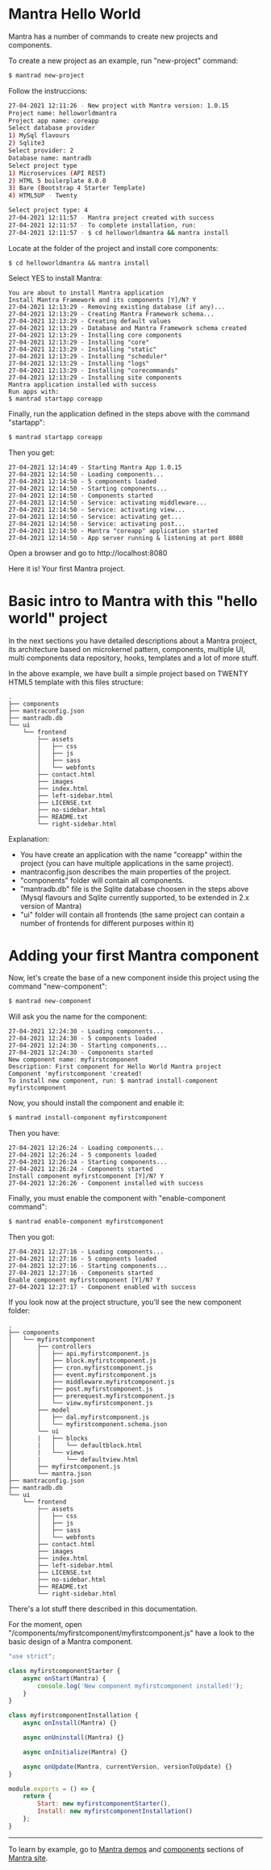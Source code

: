 # Mantra Hello World

Mantra has a number of commands to create new projects and components.

To create a new project as an example, run "new-project" command:

```bash
$ mantrad new-project
```

Follow the instruccions:

```bash
27-04-2021 12:11:26 - New project with Mantra version: 1.0.15
Project name: helloworldmantra
Project app name: coreapp
Select database provider
1) MySql flavours
2) Sqlite3
Select provider: 2
Database name: mantradb
Select project type
1) Microservices (API REST)
2) HTML 5 boilerplate 8.0.0
3) Bare (Bootstrap 4 Starter Template)
4) HTML5UP - Twenty

Select project type: 4
27-04-2021 12:11:57 - Mantra project created with success
27-04-2021 12:11:57 - To complete installation, run:
27-04-2021 12:11:57 - $ cd helloworldmantra && mantra install
```

Locate at the folder of the project and install core components:

```
$ cd helloworldmantra && mantra install
```

Select YES to install Mantra:

```
You are about to install Mantra application
Install Mantra Framework and its components [Y]/N? Y
27-04-2021 12:13:29 - Removing existing database (if any)...
27-04-2021 12:13:29 - Creating Mantra Framework schema...
27-04-2021 12:13:29 - Creating default values
27-04-2021 12:13:29 - Database and Mantra Framework schema created
27-04-2021 12:13:29 - Installing core components
27-04-2021 12:13:29 - Installing "core"
27-04-2021 12:13:29 - Installing "static"
27-04-2021 12:13:29 - Installing "scheduler"
27-04-2021 12:13:29 - Installing "logs"
27-04-2021 12:13:29 - Installing "corecommands"
27-04-2021 12:13:29 - Installing site components
Mantra application installed with success
Run apps with:
$ mantrad startapp coreapp
```

Finally, run the application defined in the steps above with the command "startapp":

```bash
$ mantrad startapp coreapp
```

Then you get:

```
27-04-2021 12:14:49 - Starting Mantra App 1.0.15
27-04-2021 12:14:50 - Loading components...
27-04-2021 12:14:50 - 5 components loaded
27-04-2021 12:14:50 - Starting components...
27-04-2021 12:14:50 - Components started
27-04-2021 12:14:50 - Service: activating middleware...
27-04-2021 12:14:50 - Service: activating view...
27-04-2021 12:14:50 - Service: activating get...
27-04-2021 12:14:50 - Service: activating post...
27-04-2021 12:14:50 - Mantra "coreapp" application started
27-04-2021 12:14:50 - App server running & listening at port 8080
```

Open a browser and go to http://localhost:8080

Here it is! Your first Mantra project.

# Basic intro to Mantra with this "hello world" project

In the next sections you have detailed descriptions about a Mantra project, its architecture based on microkernel pattern, components, multiple UI, multi components data repository, hooks, templates and a lot of more stuff.

In the above example, we have built a simple project based on TWENTY HTML5 template with this files structure:

```
.
├── components
├── mantraconfig.json
├── mantradb.db
└── ui
    └── frontend
        ├── assets
        │   ├── css
        │   ├── js
        │   ├── sass
        │   └── webfonts
        ├── contact.html
        ├── images
        ├── index.html
        ├── left-sidebar.html
        ├── LICENSE.txt
        ├── no-sidebar.html
        ├── README.txt
        └── right-sidebar.html
```

Explanation:
* You have create an application with the name "coreapp" within the project (you can have multiple applications in the same project).
* mantraconfig.json describes the main properties of the project.
* "components" folder will contain all components.
* "mantradb.db" file is the Sqlite database choosen in the steps above (Mysql flavours and Sqlite currently supported, to be extended in 2.x version of Mantra)
* "ui" folder will contain all frontends (the same project can contain a number of frontends for different purposes within it)

# Adding your first Mantra component

Now, let's create the base of a new component inside this project using the command "new-component":

```bash
$ mantrad new-component
```

Will ask you the name for the component:

```
27-04-2021 12:24:30 - Loading components...
27-04-2021 12:24:30 - 5 components loaded
27-04-2021 12:24:30 - Starting components...
27-04-2021 12:24:30 - Components started
New component name: myfirstcomponent
Description: First component for Hello World Mantra project
Component 'myfirstcomponent 'created!
To install new component, run: $ mantrad install-component myfirstcomponent
```

Now, you should install the component and enable it:

```bash
$ mantrad install-component myfirstcomponent
```

Then you have:

```
27-04-2021 12:26:24 - Loading components...
27-04-2021 12:26:24 - 5 components loaded
27-04-2021 12:26:24 - Starting components...
27-04-2021 12:26:24 - Components started
Install component myfirstcomponent [Y]/N? Y
27-04-2021 12:26:26 - Component installed with success
```

Finally, you must enable the component with "enable-component command":

```bash
$ mantrad enable-component myfirstcomponent
```

Then you got:

```
27-04-2021 12:27:16 - Loading components...
27-04-2021 12:27:16 - 5 components loaded
27-04-2021 12:27:16 - Starting components...
27-04-2021 12:27:16 - Components started
Enable component myfirstcomponent [Y]/N? Y
27-04-2021 12:27:17 - Component enabled with success
```

If you look now at the project structure, you'll see the new component folder:

```
.
├── components
│   └── myfirstcomponent
│       ├── controllers
│       │   ├── api.myfirstcomponent.js
│       │   ├── block.myfirstcomponent.js
│       │   ├── cron.myfirstcomponent.js
│       │   ├── event.myfirstcomponent.js
│       │   ├── middleware.myfirstcomponent.js
│       │   ├── post.myfirstcomponent.js
│       │   ├── prerequest.myfirstcomponent.js
│       │   └── view.myfirstcomponent.js
│       ├── model
│       │   ├── dal.myfirstcomponent.js
│       │   └── myfirstcomponent.schema.json
│       └── ui
│       |   ├── blocks
│       |   │   └── defaultblock.html
│       |   └── views
│       |       └── defaultview.html
│       ├── myfirstcomponent.js
│       └── mantra.json
├── mantraconfig.json
├── mantradb.db
└── ui
    └── frontend
        ├── assets
        │   ├── css
        │   ├── js
        │   ├── sass
        │   └── webfonts
        ├── contact.html
        ├── images
        ├── index.html
        ├── left-sidebar.html
        ├── LICENSE.txt
        ├── no-sidebar.html
        ├── README.txt
        └── right-sidebar.html
```

There's a lot stuff there described in this documentation.

For the moment, open "/components/myfirstcomponent/myfirstcomponent.js" have a look to the basic design of a Mantra component.

```js
"use strict";

class myfirstcomponentStarter {
    async onStart(Mantra) {
        console.log('New component myfirstcomponent installed!');
    }
}

class myfirstcomponentInstallation {
    async onInstall(Mantra) {}

    async onUninstall(Mantra) {}

    async onInitialize(Mantra) {}

    async onUpdate(Mantra, currentVersion, versionToUpdate) {}
}

module.exports = () => {
    return {
        Start: new myfirstcomponentStarter(),
        Install: new myfirstcomponentInstallation()
    };
}
```

***
To learn by example, go to [Mantra demos](https://www.mantrajs.com/mantrademos/showall) and [components](https://www.mantrajs.com/marketplacecomponent/components) sections of [Mantra site](https://www.mantrajs.com).